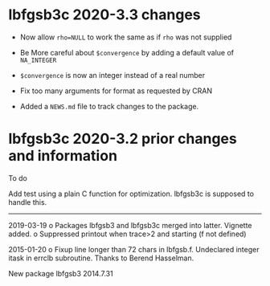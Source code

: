 # lbfgsb3c 2020-3.3 changes

* Now allow `rho=NULL` to work the same as if `rho` was not supplied

* Be More careful about `$convergence` by adding a default value of `NA_INTEGER`

* `$convergence` is now an integer instead of a real number

* Fix too many arguments for format as requested by CRAN

* Added a `NEWS.md` file to track changes to the package.

# lbfgsb3c 2020-3.2 prior changes and information

To do

Add test using a plain C function for optimization. lbfgsb3c is
supposed to handle this.

--------------------------------------------------------------
2019-03-19
    o Packages lbfgsb3 and lbfgsb3c merged into latter. Vignette added.
    o Suppressed printout when trace>2 and starting (f not defined)

2015-01-20
    o Fixup line longer than 72 chars in lbfgsb.f. Undeclared
      integer itask in errclb subroutine. Thanks to Berend Hasselman.

New package lbfgsb3 2014.7.31
